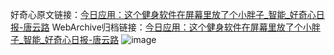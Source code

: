 好奇心原文链接：[今日应用：这个健身软件在屏幕里放了个小胖子_智能_好奇心日报-唐云路](https://www.qdaily.com/articles/3734.html)
WebArchive归档链接：[今日应用：这个健身软件在屏幕里放了个小胖子_智能_好奇心日报-唐云路](http://web.archive.org/web/20190623152823/https://www.qdaily.com/articles/3734.html)
![image](http://ww3.sinaimg.cn/large/007d5XDply1g3vd515h7kj30u04114qp)